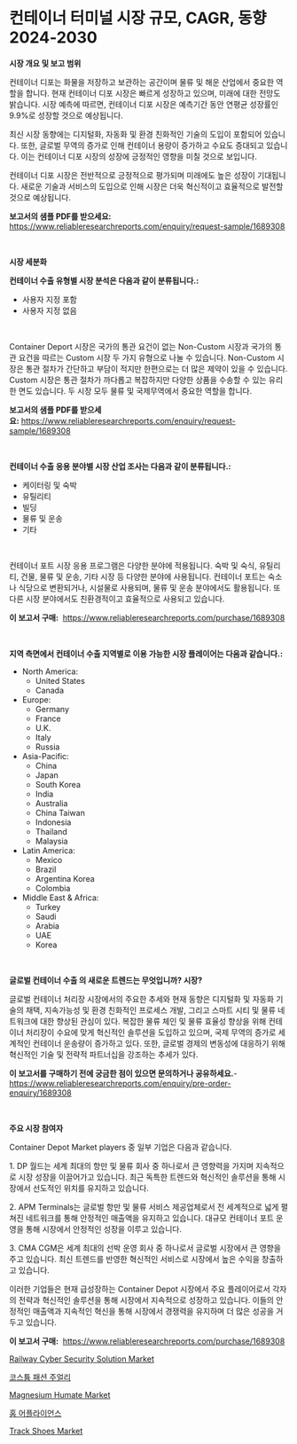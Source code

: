 <p><h1>컨테이너 터미널 시장 규모, CAGR, 동향 2024-2030</h1></p><p><strong>시장 개요 및 보고 범위</strong></p>
<p><p>컨테이너 디포는 화물을 저장하고 보관하는 공간이며 물류 및 해운 산업에서 중요한 역할을 합니다. 현재 컨테이너 디포 시장은 빠르게 성장하고 있으며, 미래에 대한 전망도 밝습니다. 시장 예측에 따르면, 컨테이너 디포 시장은 예측기간 동안 연평균 성장률인 9.9%로 성장할 것으로 예상됩니다.</p><p>최신 시장 동향에는 디지털화, 자동화 및 환경 친화적인 기술의 도입이 포함되어 있습니다. 또한, 글로벌 무역의 증가로 인해 컨테이너 용량이 증가하고 수요도 증대되고 있습니다. 이는 컨테이너 디포 시장의 성장에 긍정적인 영향을 미칠 것으로 보입니다.</p><p>컨테이너 디포 시장은 전반적으로 긍정적으로 평가되며 미래에도 높은 성장이 기대됩니다. 새로운 기술과 서비스의 도입으로 인해 시장은 더욱 혁신적이고 효율적으로 발전할 것으로 예상됩니다.</p></p>
<p><strong>보고서의 샘플 PDF를 받으세요:</strong> <a href="https://www.reliableresearchreports.com/enquiry/request-sample/1689308">https://www.reliableresearchreports.com/enquiry/request-sample/1689308</a></p>
<p>&nbsp;</p>
<p><strong>시장 세분화</strong></p>
<p><strong>컨테이너 수출 유형별 시장 분석은 다음과 같이 분류됩니다.:</strong></p>
<p><ul><li>사용자 지정 포함</li><li>사용자 지정 없음</li></ul></p>
<p>&nbsp;</p>
<p><p>Container Deport 시장은 국가의 통관 요건이 없는 Non-Custom 시장과 국가의 통관 요건을 따르는 Custom 시장 두 가지 유형으로 나눌 수 있습니다. Non-Custom 시장은 통관 절차가 간단하고 부담이 적지만 한편으로는 더 많은 제약이 있을 수 있습니다. Custom 시장은 통관 절차가 까다롭고 복잡하지만 다양한 상품을 수송할 수 있는 유리한 면도 있습니다. 두 시장 모두 물류 및 국제무역에서 중요한 역할을 합니다.</p></p>
<p><strong>보고서의 샘플 PDF를 받으세요:</strong>&nbsp;<a href="https://www.reliableresearchreports.com/enquiry/request-sample/1689308">https://www.reliableresearchreports.com/enquiry/request-sample/1689308</a></p>
<p>&nbsp;</p>
<p><strong> 컨테이너 수출 응용 분야별 시장 산업 조사는 다음과 같이 분류됩니다.:</strong></p>
<p><ul><li>케이터링 및 숙박</li><li>유틸리티</li><li>빌딩</li><li>물류 및 운송</li><li>기타</li></ul></p>
<p>&nbsp;</p>
<p><p>컨테이너 포트 시장 응용 프로그램은 다양한 분야에 적용됩니다. 숙박 및 숙식, 유틸리티, 건물, 물류 및 운송, 기타 시장 등 다양한 분야에 사용됩니다. 컨테이너 포트는 숙소나 식당으로 변환되거나, 시설물로 사용되며, 물류 및 운송 분야에서도 활용됩니다. 또 다른 시장 분야에서도 친환경적이고 효율적으로 사용되고 있습니다.</p></p>
<p><strong>이 보고서 구매:</strong>&nbsp; <a href="https://www.reliableresearchreports.com/purchase/1689308">https://www.reliableresearchreports.com/purchase/1689308</a></p>
<p>&nbsp;</p>
<p><strong>지역 측면에서 컨테이너 수출 지역별로 이용 가능한 시장 플레이어는 다음과 같습니다.:</strong></p>
<p><ul>
    <li>
        North America:
        <ul>
            <li>United States</li>
            <li>Canada</li>
        </ul>
    </li>
    <li>
        Europe:
        <ul>
            <li>Germany</li>
            <li>France</li>
            <li>U.K.</li>
            <li>Italy</li>
            <li>Russia</li>
        </ul>
    </li>
    <li>
        Asia-Pacific:
        <ul>
            <li>China</li>
            <li>Japan</li>
            <li>South Korea</li>
            <li>India</li>
            <li>Australia</li>
            <li>China Taiwan</li>
            <li>Indonesia</li>
            <li>Thailand</li>
            <li>Malaysia</li>
        </ul>
    </li>
    <li>
        Latin America:
        <ul>
            <li>Mexico</li>
            <li>Brazil</li>
            <li>Argentina Korea</li>
            <li>Colombia</li>
        </ul>
    </li>
    <li>
        Middle East & Africa:
        <ul>
            <li>Turkey</li>
            <li>Saudi</li>
            <li>Arabia</li>
            <li>UAE</li>
            <li>Korea</li>
        </ul>
    </li>
    </ul></p>
<p>&nbsp;</p>
<p><strong>글로벌 컨테이너 수출 의 새로운 트렌드는 무엇입니까? 시장?</strong></p>
<p><p>글로벌 컨테이너 처리장 시장에서의 주요한 추세와 현재 동향은 디지털화 및 자동화 기술의 채택, 지속가능성 및 환경 친화적인 프로세스 개발, 그리고 스마트 시티 및 물류 네트워크에 대한 향상된 관심이 있다. 복잡한 물류 체인 및 물류 효율성 향상을 위해 컨테이너 처리장이 수요에 맞게 혁신적인 솔루션을 도입하고 있으며, 국제 무역의 증가로 세계적인 컨테이너 운송량이 증가하고 있다. 또한, 글로벌 경제의 변동성에 대응하기 위해 혁신적인 기술 및 전략적 파트너십을 강조하는 추세가 있다.</p></p>
<p><strong>이 보고서를 구매하기 전에 궁금한 점이 있으면 문의하거나 공유하세요.</strong>- <a href="https://www.reliableresearchreports.com/enquiry/pre-order-enquiry/1689308">https://www.reliableresearchreports.com/enquiry/pre-order-enquiry/1689308</a></p>
<p>&nbsp;</p>
<p><strong>주요 시장 참여자</strong></p>
<p><p>Container Depot Market players 중 일부 기업은 다음과 같습니다.</p><p>1. DP 월드는 세계 최대의 항만 및 물류 회사 중 하나로서 큰 영향력을 가지며 지속적으로 시장 성장을 이끌어가고 있습니다. 최근 독특한 트렌드와 혁신적인 솔루션을 통해 시장에서 선도적인 위치를 유지하고 있습니다.</p><p>2. APM Terminals는 글로벌 항만 및 물류 서비스 제공업체로서 전 세계적으로 넓게 펼쳐진 네트워크를 통해 안정적인 매출액을 유지하고 있습니다. 대규모 컨테이너 포트 운영을 통해 시장에서 안정적인 성장을 이루고 있습니다.</p><p>3. CMA CGM은 세계 최대의 선박 운영 회사 중 하나로서 글로벌 시장에서 큰 영향을 주고 있습니다. 최신 트렌드를 반영한 혁신적인 서비스로 시장에서 높은 수익을 창출하고 있습니다.</p><p>이러한 기업들은 현재 급성장하는 Container Depot 시장에서 주요 플레이어로서 각자의 전략과 혁신적인 솔루션을 통해 시장에서 지속적으로 성장하고 있습니다. 이들의 안정적인 매출액과 지속적인 혁신을 통해 시장에서 경쟁력을 유지하며 더 많은 성공을 거두고 있습니다.</p></p>
<p><strong>이 보고서 구매:</strong>&nbsp;&nbsp;<a href="https://www.reliableresearchreports.com/purchase/1689308">https://www.reliableresearchreports.com/purchase/1689308</a></p>
<p><p><a href="https://view.publitas.com/reportprime-1/global-railway-cyber-security-solution-market-size-and-market-trends-insights-and-projections-from-2024-to-2031/">Railway Cyber Security Solution Market</a></p><p><a href="https://github.com/vsn7qpua81q/Market-Research-Report-List-1/blob/main/24984092637.md">코스튬 패션 주얼리</a></p><p><a href="https://florentine-yuzu-f42.notion.site/Magnesium-Humate-Market-Offers-Provide-Insightful-Data-for-the-Time-Period-from-2024-to-2031-and-als-60c230cd3ab045e4aed4009efbad9be1">Magnesium Humate Market</a></p><p><a href="https://medium.com/@carlosdytouglas8907667/%EA%B0%80%EC%A0%84%EC%A0%9C%ED%92%88-%EC%8B%9C%EC%9E%A5-%EC%9C%A0%ED%98%95-%EC%9D%91%EC%9A%A9-%EB%B0%8F-%EC%A7%80%EB%A6%AC%EB%B3%84-%ED%8F%AC%EA%B4%84%EC%A0%81-%ED%8F%89%EA%B0%80-1c96e86b3d53">홈 어플라이언스</a></p><p><a href="https://github.com/jhcraigie/Market-Research-Report-List-2/blob/main/track-shoes-market.md">Track Shoes Market</a></p></p>
